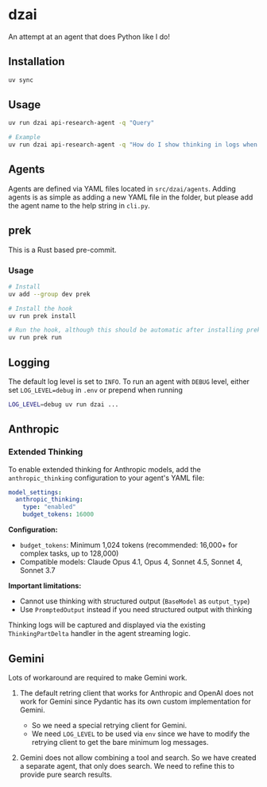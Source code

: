 # dzai

An attempt at an agent that does Python like I do!

## Installation

```bash
uv sync
```

## Usage

```bash
uv run dzai api-research-agent -q "Query"

# Example
uv run dzai api-research-agent -q "How do I show thinking in logs when using pydantic AI - https://github.com/pydantic/pydantic-ai"
```

## Agents

Agents are defined via YAML files located in `src/dzai/agents`.
Adding agents is as simple as adding a new YAML file in the folder, but please add the agent name to the help string in `cli.py`.

## prek

This is a Rust based pre-commit.

### Usage

```bash
# Install
uv add --group dev prek

# Install the hook
uv run prek install

# Run the hook, although this should be automatic after installing prek
uv run prek run
```

## Logging

The default log level is set to `INFO`. To run an agent with `DEBUG` level, either set `LOG_LEVEL=debug` in `.env` or prepend when running

```sh
LOG_LEVEL=debug uv run dzai ...
```

## Anthropic

### Extended Thinking

To enable extended thinking for Anthropic models, add the `anthropic_thinking` configuration to your agent's YAML file:

```yaml
model_settings:
  anthropic_thinking:
    type: "enabled"
    budget_tokens: 16000
```

**Configuration:**
- `budget_tokens`: Minimum 1,024 tokens (recommended: 16,000+ for complex tasks, up to 128,000)
- Compatible models: Claude Opus 4.1, Opus 4, Sonnet 4.5, Sonnet 4, Sonnet 3.7

**Important limitations:**
- Cannot use thinking with structured output (`BaseModel` as `output_type`)
- Use `PromptedOutput` instead if you need structured output with thinking

Thinking logs will be captured and displayed via the existing `ThinkingPartDelta` handler in the agent streaming logic.

## Gemini

Lots of workaround are required to make Gemini work.

1. The default retring client that works for Anthropic and OpenAI does not work for Gemini since Pydantic has its own custom implementation for Gemini.

    - So we need a special retrying client for Gemini.
    - We need `LOG_LEVEL` to be used via `env` since we have to modify the retrying client to get the bare minimum log messages.

2. Gemini does not allow combining a tool and search. So we have created a separate agent, that only does search. We need to refine this to provide pure search results.
